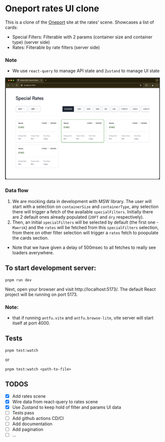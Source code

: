 # Oneport rates UI clone

This is a clone of the [Oneport](https://www.oneport365.com/) site at the rates' scene. Showcases a list of cards:

- Special Filters: Filterable with 2 params (container size and container type) (server side)
- Rates: Filterable by rate filters (server side)

### Note

- We use `react-query` to manage API state and `Zustand` to manage UI state

![GitHub Image](Oneport365-screenshot.png)

### Data flow

1. We are mocking data in development with MSW library. The user will start with a selection on `containerSize` and `containerType`, any selection there will trigger a fetch of the available `specialFilters`. Initially there are 2 default ones already populated (`20FT` and `dry` respectively).
2. Then, an initial `specialFilters` will be selected by default (the first one - `Maersk`) and the `rates` will be fetched from this `specialFilters` selection, from there on other filter selection will trigger a `rates` fetch to poopulate the cards section.

- Note that we have given a delay of 500msec to all fetches to really see loaders averywhere.

## To start development server:

```
pnpm run dev
```

Next, open your browser and visit http://localhost:5173/. The default React project will be running on port 5173.

### Note:

- that if running `antfu.vite` and `antfu.browse-lite`, vite server will start itself at port 4000.

## Tests

```
pnpm test:watch

```

or

```
pnpm test:watch <path-to-file>

```

## TODOS

- [x] Add rates scene
- [x] Wire data from react-query to rates scene
- [x] Use Zustand to keep hold of filter and params UI data
- [ ] Tests pass
- [ ] Add github actions CD/CI
- [ ] Add documentation
- [ ] Add pagination
- [ ] ...
